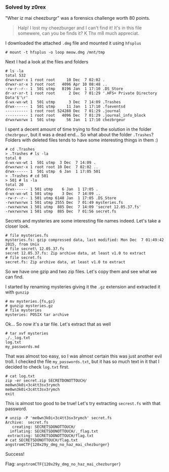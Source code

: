 ### Solved by z0rex

"Wher iz mai cheezburgr" was a forensics challenge worth 80 points.

> Halp! I lost my cheezburger and I can't find it! It's in this file somewere,
> can you be finds it? K Thx m8 much appreciat. 

I downloaded the attached `.dmg` file and mounted it using `hfsplus`

```
# mount -t hfsplus -o loop meow.dmg /mnt/tmp
```

Next I had a look at the files and folders

```
# ls -la 
total 532
drwxrwxr-x 1 root root     10 Dec  7 02:02 .
drwxr-xr-x 3 root root   4096 Apr 10 08:48 ..
-rw-r--r-- 1  501 utmp   8196 Jan  1 17:10 .DS_Store
dr-xr-xr-t 1 root root      2 Dec  7 01:29 '.HFS+ Private Directory Data'$'\r'
d-wx-wx-wt 1  501 utmp      3 Dec  7 14:09 .Trashes
drwx------ 1  501 utmp     11 Jan  1 17:10 .fseventsd
---------- 1 root root 524288 Dec  7 01:29 .journal
---------- 1 root root   4096 Dec  7 01:29 .journal_info_block
drwxrwxrwx 1  501 utmp     56 Jan  1 17:10 chezbrgeur
```


I spent a decent amount of time trying to find the solution in the folder 
`chezbrgeur`, but it was a dead end... So what about the folder `.Trashes`?
Folders with deleted files tends to have some interesting things in them :)

```
# cd .Trashes
> .Trashes # ls -la 
total 0
d-wx-wx-wt 1  501 utmp  3 Dec  7 14:09 .
drwxrwxr-x 1 root root 10 Dec  7 02:02 ..
drwx------ 1  501 utmp  6 Jan  1 17:05 501
> .Trashes # cd 501
> 501 # ls -la 
total 20
drwx------ 1 501 utmp    6 Jan  1 17:05 .
d-wx-wx-wt 1 501 utmp    3 Dec  7 14:09 ..
-rw-r--r-- 1 501 utmp 6148 Jan  1 17:05 .DS_Store
-rwxrwxrwx 1 501 utmp 2555 Dec  7 01:49 mysteries.fs
-rwxrwxrwx 1 501 utmp  885 Dec  7 14:09 'secret 12.05.37.fs'
-rwxrwxrwx 1 501 utmp  885 Dec  7 01:56 secret.fs
```

Secrets and mysteries are some interesting file names indeed. Let's take a closer
look.


```
# file mysteries.fs 
mysteries.fs: gzip compressed data, last modified: Mon Dec  7 01:49:42 2015, from Unix
# file secret\ 12.05.37.fs 
secret 12.05.37.fs: Zip archive data, at least v1.0 to extract
# file secret.fs 
secret.fs: Zip archive data, at least v1.0 to extract
```

So we have one gzip and two zip files. Let's copy them and see what we can find.

I started by renaming mysteries giving it the `.gz` extension and extracted it
with `gunzip`

```
# mv mysteries.{fs,gz}
# gunzip mysteries.gz 
# file mysteries
mysteries: POSIX tar archive
```

Ok... So now it's a tar file. Let's extract that as well

```
# tar xvf mysteries
./._log.txt
log.txt
my_passwords.md
```

That was almost too easy, so I was almost certain this was just another evil
troll. I checked the file `my_passwords.txt`, but it has so much text in it that
I decided to check `log.txt` first.

```
# cat log.txt 
zip -er secret.zip SECRETDONOTTOUCH/
me0wn3k0i<3c4tt3sv3rymch
me0wn3k0i<3c4tt3sv3rymch
exit
```

This is almost too good to be true! Let's try extracting `secrest.fs` with that
password.

```
# unzip -P 'me0wn3k0i<3c4tt3sv3rymch' secret.fs 
Archive:  secret.fs
   creating: SECRETSDONOTTOUCH/
  inflating: SECRETSDONOTTOUCH/._flag.txt  
 extracting: SECRETSDONOTTOUCH/flag.txt  
# cat SECRETSDONOTTOUCH/flag.txt 
angstromCTF{120x29y_dmg_no_haz_mai_chezburger}
```

Success! 

Flag: `angstromCTF{120x29y_dmg_no_haz_mai_chezburger}`